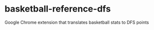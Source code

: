 basketball-reference-dfs
========================

Google Chrome extension that translates basketball stats to DFS points

